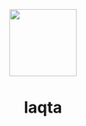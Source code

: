 <div align="center">

<img height="120" src="[https://github.com/Mohamed-badawy-sayed/ITI.Web.Projecr/blob/abdf13199a04fa31caadd5870895be8d99e99788/images/laqta-logo.png">
<h1>laqta</h1>

</div>
